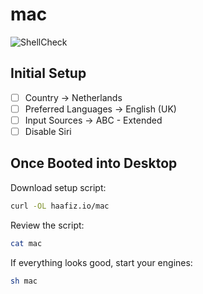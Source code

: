 # mac

![ShellCheck](https://github.com/haafiz-io/dotfiles/workflows/ShellCheck/badge.svg)

## Initial Setup

* [ ] Country -&gt; Netherlands
* [ ] Preferred Languages -&gt; English \(UK\)
* [ ] Input Sources -&gt; ABC - Extended
* [ ] Disable Siri

## Once Booted into Desktop

Download setup script:

```bash
curl -OL haafiz.io/mac
```

Review the script:

```bash
cat mac
```

If everything looks good, start your engines:

```bash
sh mac
```

